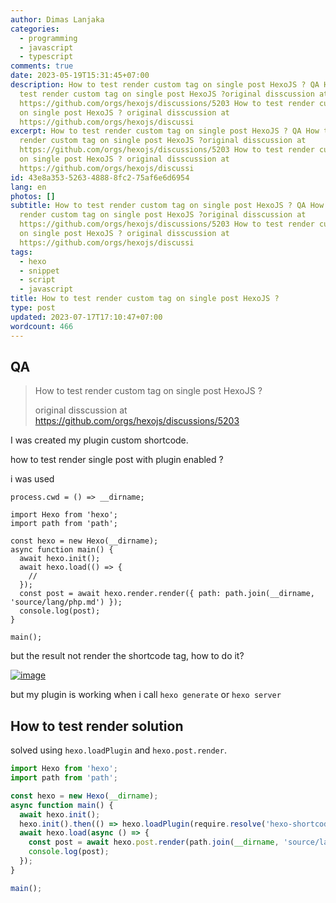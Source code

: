 ```yaml
---
author: Dimas Lanjaka
categories:
  - programming
  - javascript
  - typescript
comments: true
date: 2023-05-19T15:31:45+07:00
description: How to test render custom tag on single post HexoJS ? QA How to
  test render custom tag on single post HexoJS ?original disscussion at
  https://github.com/orgs/hexojs/discussions/5203 How to test render custom tag
  on single post HexoJS ? original disscussion at
  https://github.com/orgs/hexojs/discussi
excerpt: How to test render custom tag on single post HexoJS ? QA How to test
  render custom tag on single post HexoJS ?original disscussion at
  https://github.com/orgs/hexojs/discussions/5203 How to test render custom tag
  on single post HexoJS ? original disscussion at
  https://github.com/orgs/hexojs/discussi
id: 43e8a353-5263-4888-8fc2-75af6e6d6954
lang: en
photos: []
subtitle: How to test render custom tag on single post HexoJS ? QA How to test
  render custom tag on single post HexoJS ?original disscussion at
  https://github.com/orgs/hexojs/discussions/5203 How to test render custom tag
  on single post HexoJS ? original disscussion at
  https://github.com/orgs/hexojs/discussi
tags:
  - hexo
  - snippet
  - script
  - javascript
title: How to test render custom tag on single post HexoJS ?
type: post
updated: 2023-07-17T17:10:47+07:00
wordcount: 466
---
```


## QA
> How to test render custom tag on single post HexoJS ?
> 
> original disscussion at https://github.com/orgs/hexojs/discussions/5203

I was created my plugin custom shortcode.

how to test render single post with plugin enabled ?

i was used

```source-ts
process.cwd = () => __dirname;

import Hexo from 'hexo';
import path from 'path';

const hexo = new Hexo(__dirname);
async function main() {
  await hexo.init();
  await hexo.load(() => {
    //
  });
  const post = await hexo.render.render({ path: path.join(__dirname, 'source/lang/php.md') });
  console.log(post);
}

main();
```

but the result not render the shortcode tag, how to do it?

[![image](https://user-images.githubusercontent.com/12471057/237977816-58ea6285-8d6c-41ce-a7b1-712d1f3e3eb4.png)](https://user-images.githubusercontent.com/12471057/237977816-58ea6285-8d6c-41ce-a7b1-712d1f3e3eb4.png)

but my plugin is working when i call `hexo generate` or `hexo server`

## How to test render solution
solved using `hexo.loadPlugin` and `hexo.post.render`.

```ts
import Hexo from 'hexo';
import path from 'path';

const hexo = new Hexo(__dirname);
async function main() {
  await hexo.init();
  hexo.init().then(() => hexo.loadPlugin(require.resolve('hexo-shortcodes')));
  await hexo.load(async () => {
    const post = await hexo.post.render(path.join(__dirname, 'source/lang/php.md'));
    console.log(post);
  });
}

main();
```

